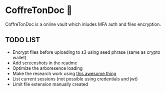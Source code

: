 # CoffreTonDoc 🔐

CoffreTonDoc is a online vault which inludes MFA auth and files encryption.

## TODO LIST

- Encrypt files before uploading to s3 using seed phrase (same as crypto wallet)
- Add screenshots in the readme
- Optimize the arboresence loading
- Make the research work using [this awesome thing](https://github.com/tantaraio/voy)
- List current sessions (not possible using credentials and jwt)
- Limit file extension manually created
